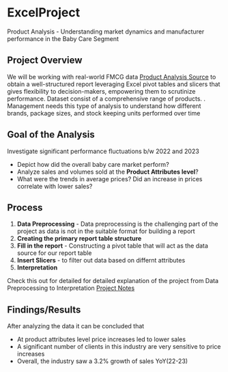# ExcelProject
Product Analysis - Understanding market dynamics and manufacturer performance in the Baby Care Segment

## Project Overview
We will be working with real-world FMCG data [Product Analysis Source](https://github.com/Keshwar02/ExcelProject/blob/main/Product%20Analysis%20Source.xlsx) to obtain a well-structured report leveraging Excel pivot tables and slicers that gives flexibility to decision-makers, empowering them to scrutinize performance. Dataset consist of a comprehensive range of products. . Management needs this type of analysis to understand how different brands, package sizes, and stock keeping units performed over time

## Goal of the Analysis
Investigate significant performance fluctuations b/w 2022 and 2023
- Depict how did the overall baby care market perform?
- Analyze sales and volumes sold at the **Product Attributes level**?
- What were the trends in average prices? Did an increase in prices correlate with lower sales?

## Process
1. **Data Preprocessing** - Data preprocessing is the challenging part of the project as data is not in the suitable format for building a report
2. **Creating the primary report table structure**
3. **Fill in the report** - Constructing a pivot table that will act as the data source for our report table
4. **Insert Slicers** - to filter out data based on differnt attributes
5. **Interpretation**

Check this out for detailed for detailed explanation of the project from Data Preprocessing to Interpretation [Project Notes](https://github.com/Keshwar02/ExcelProject/blob/main/Project_Detailed_Notes.ipynb)

## Findings/Results
After analyzing the data it can be concluded that
- At product attributes level price increases led to lower sales
- A significant number of clients in this industry are very sensitive to price increases
- Overall, the industry saw a 3.2% growth of sales YoY(22-23)
